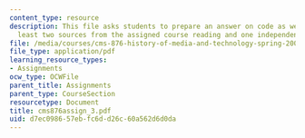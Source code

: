 ```yaml
---
content_type: resource
description: This file asks students to prepare an answer on code as weapon by at
  least two sources from the assigned course reading and one independent source.
file: /media/courses/cms-876-history-of-media-and-technology-spring-2005/d7ec098657ebfc6dd26c60a562d6d0da_cms876assign_3.pdf
file_type: application/pdf
learning_resource_types:
- Assignments
ocw_type: OCWFile
parent_title: Assignments
parent_type: CourseSection
resourcetype: Document
title: cms876assign_3.pdf
uid: d7ec0986-57eb-fc6d-d26c-60a562d6d0da
---
```

